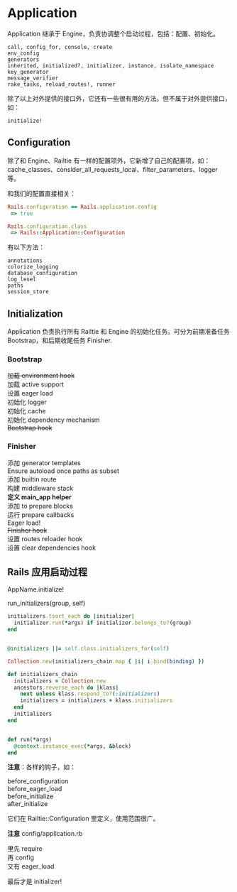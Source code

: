 # Application

Application 继承于 Engine，负责协调整个启动过程，包括：配置、初始化。

```
call, config_for, console, create
env_config
generators
inherited, initialized?, initializer, instance, isolate_namespace
key_generator
message_verifier
rake_tasks, reload_routes!, runner
```

除了以上对外提供的接口外，它还有一些很有用的方法。但不属于对外提供接口，如：

```
initialize!
```

## Configuration

除了和 Engine、Railtie 有一样的配置项外，它新增了自己的配置项，如：cache_classes、consider_all_requests_local、filter_parameters、logger 等。

和我们的配置直接相关：

```ruby
Rails.configuration == Rails.application.config
 => true

Rails.configuration.class                      
 => Rails::Application::Configuration
```

有以下方法：

```
annotations
colorize_logging
database_configuration
log_level
paths
session_store
```

## Initialization

Application 负责执行所有 Railtie 和 Engine 的初始化任务。可分为前期准备任务 Bootstrap，和后期收尾任务 Finisher.

### Bootstrap

~~加载 environment hook~~  
加载 active support  
设置 eager load  
初始化 logger  
初始化 cache  
初始化 dependency mechanism  
~~Bootstrap hook~~

### Finisher

添加 generator templates  
Ensure autoload once paths as subset  
添加 builtin route  
构建 middleware stack  
**定义 main_app helper**  
添加 to prepare blocks  
运行 prepare callbacks  
Eager load!  
~~Finisher hook~~  
设置 routes reloader hook  
设置 clear dependencies hook

## Rails 应用启动过程

AppName.initialize!

run_initializers(group, self)

```ruby
initializers.tsort_each do |initializer|
  initializer.run(*args) if initializer.belongs_to?(group)
end


@initializers ||= self.class.initializers_for(self)

Collection.new(initializers_chain.map { |i| i.bind(binding) })

def initializers_chain
  initializers = Collection.new
  ancestors.reverse_each do |klass|
    next unless klass.respond_to?(:initializers)
    initializers = initializers + klass.initializers
  end
  initializers
end


def run(*args)
  @context.instance_exec(*args, &block)
end
```

**注意**：各样的钩子，如：

before_configuration  
before_eager_load  
before_initialize  
after_initialize

它们在 Railtie::Configuration 里定义，使用范围很广。

**注意** config/application.rb

里先 require  
再 config  
又有 eager_load

最后才是 initializer!
